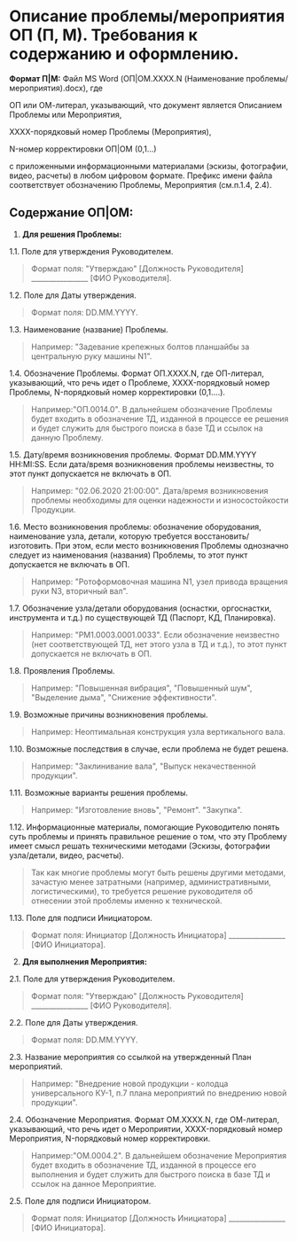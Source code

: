 # Описание проблемы/мероприятия ОП (П, М). Требования к содержанию и оформлению.

**Формат П|М:** Файл MS Word (ОП|ОM.XXXX.N (Наименование проблемы/мероприятия).docx), где

ОП или ОМ-литерал, указывающий, что документ является Описанием Проблемы или Мероприятия,

XXXX-порядковый номер Проблемы (Мероприятия),

N-номер корректировки ОП|ОМ (0,1...)

с приложенными информационными материалами (эскизы, фотографии, видео, расчеты) в любом цифровом формате. Префикс имени файла соответствует обозначению Проблемы, Мероприятия (см.п.1.4, 2.4).

## Содержание ОП|ОМ:

1.    **Для решения Проблемы:**

1.1.    Поле для утверждения Руководителем. 
>Формат поля: "Утверждаю" [Должность Руководителя]  ________________ [ФИО Руководителя].

1.2.    Поле для Даты утверждения. 
>Формат поля: DD.MM.YYYY.

1.3.   Наименование (название) Проблемы.
>Например: "Задевание крепежных болтов планшайбы за центральную руку машины N1".

1.4.   Обозначение Проблемы. Формат ОП.XXXX.N, где ОП-литерал, указывающий, что речь идет о Проблеме, XXXX-порядковый номер Проблемы, N-порядковый номер корректировки (0,1....). 
>Например:"ОП.0014.0". В дальнейшем обозначение Проблемы будет входить в обозначение ТД, изданной в процессе ее решения и будет служить для быстрого поиска в базе ТД и ссылок на данную Проблему.

1.5.    Дату/время возникновения проблемы. Формат DD.MM.YYYY	HH:MI:SS. Если дата/время возникновения проблемы неизвестны, то этот пункт допускается не включать в ОП. 
>Например: "02.06.2020 21:00:00". Дата/время возникновения проблемы необходимы для оценки надежности и износостойкости Продукции.

1.6.    Место возникновения проблемы: обозначение оборудования, наименование узла, детали, которую требуется восстановить/изготовить. При этом, если место возникновения Проблемы однозначно следует из наименования (названия) Проблемы, то этот пункт допускается не включать в ОП.
>Например: "Ротоформовочная машина N1, узел привода вращения руки N3, вторичный вал".

1.7.    Обозначение узла/детали оборудования (оснастки, оргоснастки, инструмента и т.д.) по существующей ТД (Паспорт, КД, Планировка).
>Например: "РМ1.0003.0001.0033". Если обозначение неизвестно (нет соответствующей ТД, нет этого узла в ТД и т.д.), то этот пункт допускается не включать в ОП.

1.8.    Проявления Проблемы.
>Например: "Повышенная вибрация", "Повышенный шум", "Выделение дыма", "Снижение эффективности".

1.9.    Возможные причины возникновения проблемы.
>Например: Неоптимальная конструкция узла вертикального вала.

1.10.    Возможные последствия в случае, если проблема не будет решена.
>Например: "Заклинивание вала", "Выпуск некачественной продукции".

1.11.    Возможные варианты решения проблемы.
>Например: "Изготовление вновь", "Ремонт". "Закупка".

1.12.    Информационные материалы, помогающие Руководителю понять суть проблемы и принять правильное решение о том, что эту Проблему имеет смысл решать техническими методами (Эскизы, фотографии узла/детали, видео, расчеты).
>Так как многие проблемы могут быть решены другими методами, зачастую менее затратными (например, административными, логистическими), то требуется решение руководителя об отнесении этой проблемы именно к технической.

1.13.   Поле для подписи Инициатором.
>Формат поля: Инициатор [Должность Инициатора]  ________________ [ФИО Инициатора].

2.    **Для выполнения Мероприятия:**

2.1.    Поле для утверждения Руководителем. 
>Формат поля: "Утверждаю" [Должность Руководителя]  ________________ [ФИО Руководителя].

2.2.    Поле для Даты утверждения. 
>Формат поля: DD.MM.YYYY.

2.3.    Название мероприятия со ссылкой на утвержденный План мероприятий. 
>Например: "Внедрение новой продукции - колодца универсального КУ-1, п.7 плана мероприятий по внедрению новой продукции".

2.4.    Обозначение Мероприятия. Формат ОМ.XXXX.N, где ОМ-литерал, указывающий, что речь идет о Мероприятии, XXXX-порядковый номер Мероприятия, N-порядковый номер корректировки. 
>Например:"ОМ.0004.2". В дальнейшем обозначение Мероприятия будет входить в обозначение ТД, изданной в процессе его выполнения и будет служить для быстрого поиска в базе ТД и ссылок на данное Мероприятие.

2.5.    Поле для подписи Инициатором.
>Формат поля: Инициатор [Должность Инициатора]  ________________ [ФИО Инициатора].


